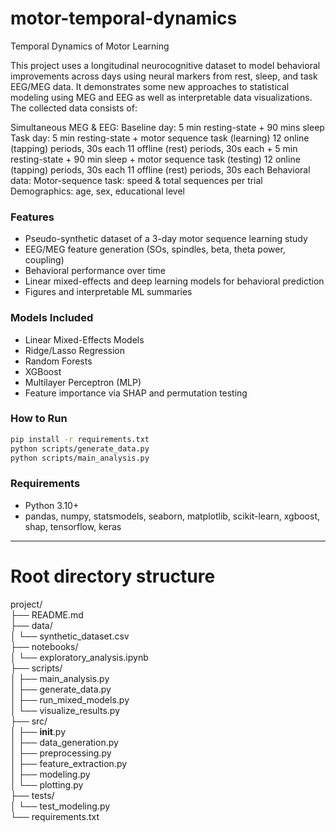 # motor-temporal-dynamics
Temporal Dynamics of Motor Learning

This project uses a longitudinal neurocognitive dataset to model behavioral improvements across days using neural markers from rest, sleep, and task EEG/MEG data. It demonstrates some new approaches to statistical modeling using MEG and EEG as well as interpretable data visualizations. The collected data consists of:

Simultaneous MEG & EEG:
  Baseline day: 5 min resting-state
                + 90 mins sleep
  Task day:     5 min resting-state
                + motor sequence task (learning)
                  12 online (tapping) periods, 30s each
                  11 offline (rest) periods, 30s each
                + 5 min resting-state
                + 90 min sleep
                + motor sequence task (testing)
                  12 online (tapping) periods, 30s each
                  11 offline (rest) periods, 30s each
  Behavioral data:
    Motor-sequence task: speed & total sequences per trial
    Demographics: age, sex, educational level
  


### Features
- Pseudo-synthetic dataset of a 3-day motor sequence learning study
- EEG/MEG feature generation (SOs, spindles, beta, theta power, coupling)
- Behavioral performance over time
- Linear mixed-effects and deep learning models for behavioral prediction
- Figures and interpretable ML summaries

### Models Included
- Linear Mixed-Effects Models
- Ridge/Lasso Regression
- Random Forests
- XGBoost
- Multilayer Perceptron (MLP)
- Feature importance via SHAP and permutation testing

### How to Run
```bash
pip install -r requirements.txt
python scripts/generate_data.py
python scripts/main_analysis.py
```

### Requirements
- Python 3.10+
- pandas, numpy, statsmodels, seaborn, matplotlib, scikit-learn, xgboost, shap, tensorflow, keras

---

# Root directory structure
project/<br />
├── README.md<br />
├── data/<br />
│   └── synthetic_dataset.csv<br />
├── notebooks/<br />
│   └── exploratory_analysis.ipynb<br />
├── scripts/<br />
│   ├── main_analysis.py<br />
│   ├── generate_data.py<br />
│   ├── run_mixed_models.py<br />
│   └── visualize_results.py<br />
├── src/<br />
│   ├── __init__.py<br />
│   ├── data_generation.py<br />
│   ├── preprocessing.py<br />
│   ├── feature_extraction.py<br />
│   ├── modeling.py<br />
│   └── plotting.py<br />
├── tests/<br />
│   └── test_modeling.py<br />
└── requirements.txt<br />
